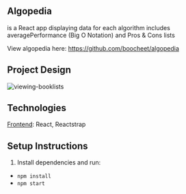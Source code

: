## Algopedia 
is a React app displaying data for each algorithm includes averagePerformance (Big O Notation) and Pros & Cons lists

View algopedia here: https://github.com/boocheet/algopedia

## Project Design

![viewing-booklists](algopedia.gif)

## Technologies

<u>Frontend</u>: React, Reactstrap


## Setup Instructions

1. Install dependencies and run:
- `npm install`
- `npm start`
